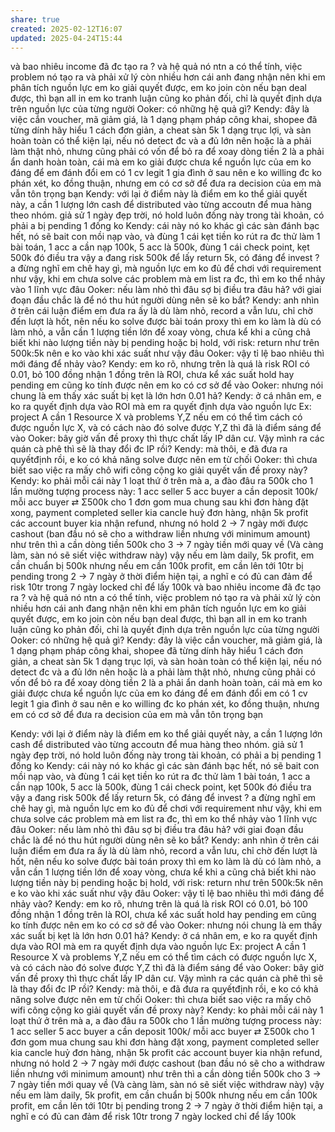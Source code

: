 ```yaml
---
share: true
created: 2025-02-12T16:07
updated: 2025-04-24T15:44
---
```


và bao nhiêu income đã đc tạo ra ?
và hệ quả nó ntn a có thể tính, việc problem nó tạo ra và phải xử lý còn nhiều hơn cái anh đang nhận
nên khi em phân tích nguồn lực em ko giải quyết được, em ko join
còn nếu bạn deal được, thì bạn all in
em ko tranh luận cũng ko phản đối, chỉ là quyết định dựa trên nguồn lực của từng người
Ooker: có những hệ quả gì?
Kendy: đây là việc cắn voucher, mã giảm giá, là 1 dạng phạm pháp công khai, shopee đã từng dính
hãy hiểu 1 cách đơn giản, a cheat sàn 5k
1 dạng trục lợi, và sàn hoàn toàn có thể kiện lại, nếu nó detect đc và a đủ lớn
nên hoặc là a phải làm thật nhỏ, nhưng cũng phải có vốn để bỏ ra để xoay dòng tiền
2 là a phải ẩn danh hoàn toàn, cái mà em ko giải được
chưa kể nguồn lực của em ko đáng để em đánh đổi
em có 1 cv legit
1 gia đình ở sau
nên e ko willing đc
ko phán xét, ko đồng thuận, nhưng em có cơ sở để đưa ra decision của em mà vẫn tôn trọng bạn
Kendy: với lại ở điểm này là điểm em ko thể giải quyết này, a cần 1 lượng lớn cash để distributed vào từng accoutn để mua hàng theo nhóm. giả sử 1 ngày đẹp trời, nó hold luôn đống này trong tài khoản, có phải a bị pending 1 đống ko
Kendy: cái này nó ko khác gì các sàn đánh bạc hết, nó sẽ bait con mồi nạp vào, và đùng 1 cái kẹt tiền ko rút ra đc
thử làm 1 bài toán, 1 acc a cần nạp 100k, 5 acc là 500k, đùng 1 cái check point, kẹt 500k đó điều tra
vậy a đang risk 500k để lấy return 5k, có đáng để invest ?
a đừng nghĩ em chê hay gì, mà nguồn lực em ko đủ để chơi với requirement như vậy, khi em chưa solve các problem mà em list ra đc, thì em ko thể nhảy vào 1 lĩnh vực đâu
Ooker: nếu làm nhỏ thì đâu sợ bị điều tra đâu hả?
với giai đoạn đầu chắc là để nó thu hút người dùng nên sẽ ko bắt?
Kendy: anh nhìn ở trên cái luận điểm em đưa ra ấy
là dù làm nhỏ, record a vẫn lưu, chỉ chờ đến lượt là hốt, nên nếu ko solve được bài toán proxy thì em ko làm
là dù có làm nhỏ, a vẫn cần 1 lượng tiền lớn để xoay vòng, chưa kể khi a cũng chả biết khi nào lượng tiền này bị pending hoặc bị hold, với risk: return như trên 500k:5k nên e ko vào khi xác suất như vậy đâu
Ooker: vậy tỉ lệ bao nhiêu thì mới đáng để nhảy vào?
Kendy: em ko rõ, nhưng trên là quá là risk
ROI có 0.01, bỏ 100 đồng nhận 1 đồng
trên là ROI, chưa kể xác suất hold hay pending em cũng ko tính được nên em ko có cơ sở để vào
Ooker: nhưng nói chung là em thấy xác suất bị kẹt là lớn hơn 0.01 hả?
Kendy: ở cá nhân em, e ko ra quyết định dựa vào ROI
mà em ra quyết định dựa vào nguồn lực
Ex: project A cần 1 Resource X và problems Y,Z
nếu em có thể tìm cách có được nguồn lực X, và có cách nào đó solve được Y,Z thì đã là điểm sáng để vào
Ooker: bây giờ vấn đề proxy thì thực chất lấy IP dân cư. Vậy mình ra các quán cà phê thì sẽ là thay đổi đc IP rồi?
Kendy: mà thôi, e đã đưa ra quyếtđịnh rồi, e ko có khả năng solve được nên em từ chối
Ooker: thì chưa biết sao việc ra mấy chô wifi công cộng ko giải quyết vấn đề proxy này?
Kendy: ko phải mỗi cái này
1 loạt thứ ở trên mà a, a đào đâu ra 500k cho 1 lần
mường tượng process này:
1 acc seller
5 acc buyer
a cần deposit 100k/ mỗi acc buyer ⇄ Σ500k cho 1 đơn gom mua chung
sau khi đơn hàng đặt xong, payment completed
seller kia cancle huỷ đơn hàng,
nhận 5k profit
các account buyer kia nhận refund, nhưng nó hold 2 → 7 ngày mới được cashout (ban đầu nó sẽ cho a withdraw liền nhưng với minimum amount)
như trên thì a cần dòng tiền 500k cho 3 → 7 ngày tiền mới quay về (Và càng làm, sàn nó sẽ siết việc withdraw này)
vậy nếu em làm daily, 5k profit, em cần chuẩn bị 500k
nhưng nếu em cần 100k profit, em cần lên tới 10tr bị pending trong 2 → 7 ngày
ở thời điểm hiện tại,  a nghĩ e có đủ can đảm để risk 10tr trong 7 ngày locked chỉ để lấy 100k
và bao nhiêu income đã đc tạo ra ?
và hệ quả nó ntn a có thể tính, việc problem nó tạo ra và phải xử lý còn nhiều hơn cái anh đang nhận
nên khi em phân tích nguồn lực em ko giải quyết được, em ko join
còn nếu bạn deal được, thì bạn all in
em ko tranh luận cũng ko phản đối, chỉ là quyết định dựa trên nguồn lực của từng người
Ooker: có những hệ quả gì?
Kendy: đây là việc cắn voucher, mã giảm giá, là 1 dạng phạm pháp công khai, shopee đã từng dính
hãy hiểu 1 cách đơn giản, a cheat sàn 5k
1 dạng trục lợi, và sàn hoàn toàn có thể kiện lại, nếu nó detect đc và a đủ lớn
nên hoặc là a phải làm thật nhỏ, nhưng cũng phải có vốn để bỏ ra để xoay dòng tiền
2 là a phải ẩn danh hoàn toàn, cái mà em ko giải được
chưa kể nguồn lực của em ko đáng để em đánh đổi
em có 1 cv legit
1 gia đình ở sau
nên e ko willing đc
ko phán xét, ko đồng thuận, nhưng em có cơ sở để đưa ra decision của em mà vẫn tôn trọng bạn

Kendy: với lại ở điểm này là điểm em ko thể giải quyết này, a cần 1 lượng lớn cash để distributed vào từng accoutn để mua hàng theo nhóm. giả sử 1 ngày đẹp trời, nó hold luôn đống này trong tài khoản, có phải a bị pending 1 đống ko
Kendy: cái này nó ko khác gì các sàn đánh bạc hết, nó sẽ bait con mồi nạp vào, và đùng 1 cái kẹt tiền ko rút ra đc
thử làm 1 bài toán, 1 acc a cần nạp 100k, 5 acc là 500k, đùng 1 cái check point, kẹt 500k đó điều tra
vậy a đang risk 500k để lấy return 5k, có đáng để invest ?
a đừng nghĩ em chê hay gì, mà nguồn lực em ko đủ để chơi với requirement như vậy, khi em chưa solve các problem mà em list ra đc, thì em ko thể nhảy vào 1 lĩnh vực đâu
Ooker: nếu làm nhỏ thì đâu sợ bị điều tra đâu hả?
với giai đoạn đầu chắc là để nó thu hút người dùng nên sẽ ko bắt?
Kendy: anh nhìn ở trên cái luận điểm em đưa ra ấy
là dù làm nhỏ, record a vẫn lưu, chỉ chờ đến lượt là hốt, nên nếu ko solve được bài toán proxy thì em ko làm
là dù có làm nhỏ, a vẫn cần 1 lượng tiền lớn để xoay vòng, chưa kể khi a cũng chả biết khi nào lượng tiền này bị pending hoặc bị hold, với risk: return như trên 500k:5k nên e ko vào khi xác suất như vậy đâu
Ooker: vậy tỉ lệ bao nhiêu thì mới đáng để nhảy vào?
Kendy: em ko rõ, nhưng trên là quá là risk
ROI có 0.01, bỏ 100 đồng nhận 1 đồng
trên là ROI, chưa kể xác suất hold hay pending em cũng ko tính được nên em ko có cơ sở để vào
Ooker: nhưng nói chung là em thấy xác suất bị kẹt là lớn hơn 0.01 hả?
Kendy: ở cá nhân em, e ko ra quyết định dựa vào ROI
mà em ra quyết định dựa vào nguồn lực
Ex: project A cần 1 Resource X và problems Y,Z
nếu em có thể tìm cách có được nguồn lực X, và có cách nào đó solve được Y,Z thì đã là điểm sáng để vào
Ooker: bây giờ vấn đề proxy thì thực chất lấy IP dân cư. Vậy mình ra các quán cà phê thì sẽ là thay đổi đc IP rồi?
Kendy: mà thôi, e đã đưa ra quyếtđịnh rồi, e ko có khả năng solve được nên em từ chối
Ooker: thì chưa biết sao việc ra mấy chô wifi công cộng ko giải quyết vấn đề proxy này?
Kendy: ko phải mỗi cái này
1 loạt thứ ở trên mà a, a đào đâu ra 500k cho 1 lần
mường tượng process này:
1 acc seller
5 acc buyer
a cần deposit 100k/ mỗi acc buyer ⇄ Σ500k cho 1 đơn gom mua chung
sau khi đơn hàng đặt xong, payment completed
seller kia cancle huỷ đơn hàng,
nhận 5k profit
các account buyer kia nhận refund, nhưng nó hold 2 → 7 ngày mới được cashout (ban đầu nó sẽ cho a withdraw liền nhưng với minimum amount)
như trên thì a cần dòng tiền 500k cho 3 → 7 ngày tiền mới quay về (Và càng làm, sàn nó sẽ siết việc withdraw này)
vậy nếu em làm daily, 5k profit, em cần chuẩn bị 500k
nhưng nếu em cần 100k profit, em cần lên tới 10tr bị pending trong 2 → 7 ngày
ở thời điểm hiện tại,  a nghĩ e có đủ can đảm để risk 10tr trong 7 ngày locked chỉ để lấy 100k